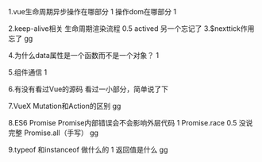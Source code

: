 1.vue生命周期异步操作在哪部分 1
操作dom在哪部分 1

2.keep-alive相关
生命周期渲染流程  0.5 actived 另一个忘记了
3.$nexttick作用
忘了 gg

4.为什么data属性是一个函数而不是一个对象？ 1

5.组件通信 1

6.有没有看过Vue的源码
看过一小部分，简单说了下


7.VueX
Mutation和Action的区别
gg


8.ES6 Promise 
Promise内部错误会不会影响外层代码  1 
Promise.race   0.5 没说完整
Promise.all（手写） gg

9.typeof 和instanceof 
做什么的   1
返回值是什么  gg
